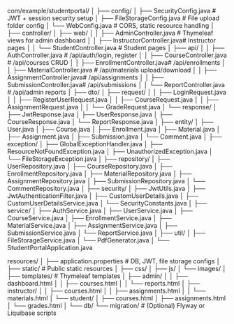 com/example/studentportal/
│
├── config/
│   ├── SecurityConfig.java          # JWT + session security setup
│   ├── FileStorageConfig.java       # File upload folder config
│   └── WebConfig.java               # CORS, static resource handling
│
├── controller/
│   ├── web/
│   │   ├── AdminController.java     # Thymeleaf views for admin dashboard
│   │   ├── InstructorController.java# Instructor pages
│   │   └── StudentController.java   # Student pages
│   ├── api/
│   │   ├── AuthController.java      # /api/auth/login, register
│   │   ├── CourseController.java    # /api/courses CRUD
│   │   ├── EnrollmentController.java# /api/enrollments
│   │   ├── MaterialController.java  # /api/materials upload/download
│   │   ├── AssignmentController.java# /api/assignments
│   │   ├── SubmissionController.java# /api/submissions
│   │   └── ReportController.java    # /api/admin reports
│
├── dto/
│   ├── request/
│   │   ├── LoginRequest.java
│   │   ├── RegisterUserRequest.java
│   │   ├── CourseRequest.java
│   │   ├── AssignmentRequest.java
│   │   └── GradeRequest.java
│   └── response/
│       ├── JwtResponse.java
│       ├── UserResponse.java
│       ├── CourseResponse.java
│       └── ReportResponse.java
│
├── entity/
│   ├── User.java
│   ├── Course.java
│   ├── Enrollment.java
│   ├── Material.java
│   ├── Assignment.java
│   ├── Submission.java
│   └── Comment.java
│
├── exception/
│   ├── GlobalExceptionHandler.java
│   ├── ResourceNotFoundException.java
│   ├── UnauthorizedException.java
│   └── FileStorageException.java
│
├── repository/
│   ├── UserRepository.java
│   ├── CourseRepository.java
│   ├── EnrollmentRepository.java
│   ├── MaterialRepository.java
│   ├── AssignmentRepository.java
│   ├── SubmissionRepository.java
│   └── CommentRepository.java
│
├── security/
│   ├── JwtUtils.java
│   ├── JwtAuthenticationFilter.java
│   ├── CustomUserDetails.java
│   ├── CustomUserDetailsService.java
│   └── SecurityConstants.java
│
├── service/
│   ├── AuthService.java
│   ├── UserService.java
│   ├── CourseService.java
│   ├── EnrollmentService.java
│   ├── MaterialService.java
│   ├── AssignmentService.java
│   ├── SubmissionService.java
│   └── ReportService.java
│
├── util/
│   ├── FileStorageService.java
│   └── PdfGenerator.java
│
└── StudentPortalApplication.java






resources/
│
├── application.properties          # DB, JWT, file storage configs
│
├── static/                          # Public static resources
│   ├── css/
│   ├── js/
│   └── images/
│
├── templates/                       # Thymeleaf templates
│   ├── admin/
│   │   ├── dashboard.html
│   │   ├── courses.html
│   │   └── reports.html
│   ├── instructor/
│   │   ├── courses.html
│   │   ├── assignments.html
│   │   └── materials.html
│   └── student/
│       ├── courses.html
│       ├── assignments.html
│       └── grades.html
│
└── db/
    └── migration/                   # (Optional) Flyway or Liquibase scripts
